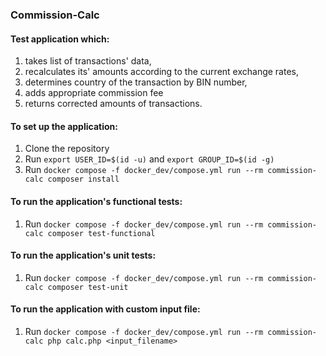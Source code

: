 ### Commission-Calc
#### Test application which: 
1. takes list of transactions' data,
2. recalculates its' amounts according to the current exchange rates, 
3. determines country of the transaction by BIN number, 
4. adds appropriate commission fee
5. returns corrected amounts of transactions.

#### To set up the application:
1. Clone the repository
2. Run `export USER_ID=$(id -u)` and `export GROUP_ID=$(id -g)`
3. Run `docker compose -f docker_dev/compose.yml run --rm commission-calc composer install`

#### To run the application's functional tests:
1. Run `docker compose -f docker_dev/compose.yml run --rm commission-calc composer test-functional`

#### To run the application's unit tests:
1. Run `docker compose -f docker_dev/compose.yml run --rm commission-calc composer test-unit`

#### To run the application with custom input file:
1. Run `docker compose -f docker_dev/compose.yml run --rm commission-calc php calc.php <input_filename>`